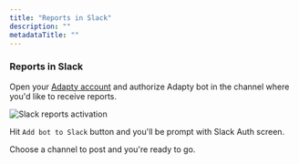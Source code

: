 ```yaml
---
title: "Reports in Slack"
description: ""
metadataTitle: ""
---
```


### Reports in Slack

Open your [Adapty account](https://app.adapty.io/account) and authorize Adapty bot in the channel where you'd like to receive reports.

![Slack reports activation](https://adapty-docs-assets.s3.amazonaws.com/gitbook/image%20%2877%29.webp)

Hit `Add bot to Slack` button and you'll be prompt with Slack Auth screen. 

Choose a channel to post and you're ready to go.